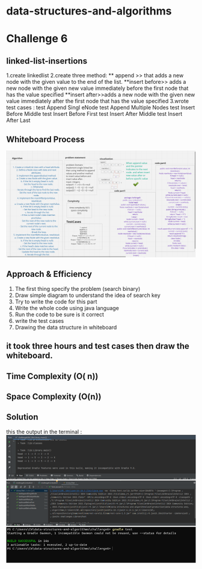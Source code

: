 # data-structures-and-algorithms

# Challenge 6
<!-- Description of the challenge -->
## linked-list-insertions
1.create linkedlist 
2.create three method:
** append >> that adds a new node with the given value to the end of the list.
**insert before>> adds a new node with the given new value immediately before the first node that has the value specified
**insert after>>adds a new node with the given new value immediately after the first node that has the value specified
3.wrote test cases :
test Append Singl eNode
test Append Multiple Nodes
test Insert Before Middle
test Insert Before First
test Insert After Middle
test Insert After Last




## Whiteboard Process
<!-- Embedded whiteboard image -->

![whiteboard6.png](pic%2Fwhiteboard6.png)

## Approach & Efficiency
<!-- What approach did you take? Why? What is the Big O space/time for this approach? -->
1. The first thing specify the problem (search binary)
2. Draw simple diagram to understand the idea of search key
3. Try to write the code for this part
4. Write the whole code using java language
5. Run the code to be sure is it correct
6. write the test cases 
6. Drawing the data structure in whiteboard

## it took three hours  and test cases then draw the whiteboard.


## Time Complexity (O( n))
## Space Complexity (O(n))

## Solution
<!-- Show how to run your code, and examples of it in action -->
this the output in the terminal :
![runcc6.PNG](pic%2Fruncc6.PNG)
![testcc6.PNG](pic%2Ftestcc6.PNG)
![gradletest6.PNG](pic%2Fgradletest6.PNG)
